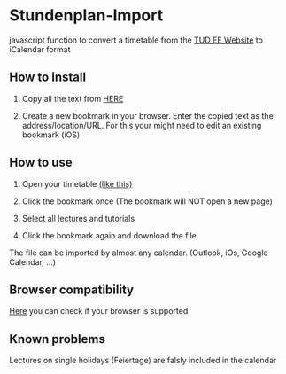 # Stundenplan-Import

javascript function to convert a timetable from the [TUD EE Website](http://www.et.tu-dresden.de/stundenplan/stundenplan_auswahl.php) to iCalendar format

## How to install

1. Copy all the text from [HERE](https://flmann.github.io/Stundenplan-Import)

2. Create a new bookmark in your browser. Enter the copied text as the address/location/URL. For this your might need to edit an existing bookmark (iOS)

## How to use

1. Open your timetable [(like this)](http://www.et.tu-dresden.de/stundenplan/stundenplan_anzeige.php?gruppe=EuiDE-1-01&semester=WS18/19)

2. Click the bookmark once (The bookmark will NOT open a new page)

3. Select all lectures and tutorials

4. Click the bookmark again and download the file


The file can be imported by almost any calendar. (Outlook, iOs, Google Calendar, ...)

## Browser compatibility

[Here](https://developer.mozilla.org/en-US/docs/Web/JavaScript/Reference/Functions/Arrow_functions#Browser_compatibility) you can check if your browser is supported

## Known problems

Lectures on single holidays (Feiertage) are falsly included in the calendar